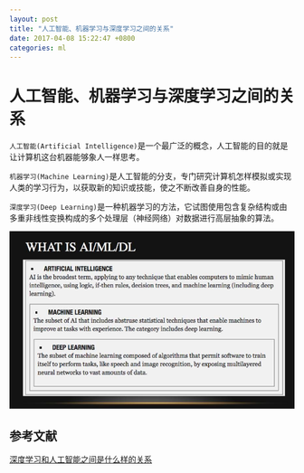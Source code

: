 ```yaml
---
layout: post
title: "人工智能、机器学习与深度学习之间的关系"
date: 2017-04-08 15:22:47 +0800
categories: ml
---
```


# 人工智能、机器学习与深度学习之间的关系

`人工智能(Artificial Intelligence)`是一个最广泛的概念，人工智能的目的就是让计算机这台机器能够象人一样思考。

`机器学习(Machine Learning)`是人工智能的分支，专门研究计算机怎样模拟或实现人类的学习行为，以获取新的知识或技能，使之不断改善自身的性能。

`深度学习(Deep Learning)`是一种机器学习的方法，它试图使用包含复杂结构或由多重非线性变换构成的多个处理层（神经网络）对数据进行高层抽象的算法。

![](/img/doc-img/ai-ml-dl.jpg)

## 参考文献

[深度学习和人工智能之间是什么样的关系](https://www.zhihu.com/question/30545893/answer/152317466)
